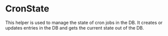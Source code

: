 # CronState
This helper is used to manage the state of cron jobs in the DB. It creates or updates entries in the DB and gets the current state out of the DB.